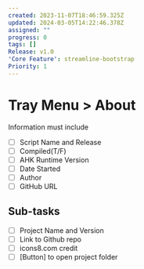 ```yaml
---
created: 2023-11-07T18:46:59.325Z
updated: 2024-03-05T14:22:46.378Z
assigned: ""
progress: 0
tags: []
Release: v1.0
'Core Feature': streamline-bootstrap
Priority: 1
---
```


# Tray Menu > About

Information must include
- [ ] Script Name and Release 
- [ ] Compiled(T/F)
- [ ] AHK Runtime Version
- [ ] Date Started 
- [ ] Author
- [ ] GitHub URL

## Sub-tasks

- [ ] Project Name and Version
- [ ] Link to Github repo
- [ ] icons8.com credit
- [ ] [Button] to open project folder
